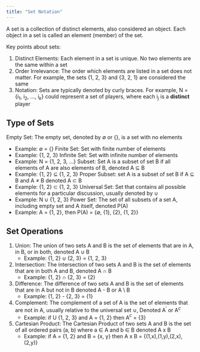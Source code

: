 ```yaml
---
title: "Set Notation"
---
```


A set is a collection of distinct elements, also considered an object. Each object in a set is called an element (member) of the set.

Key points about sets:

1. Distinct Elements: Each element in a set is unique. No two elements are the same within a set
2. Order Irrelevance: The order which elements are listed in a set does not matter. For example, the sets {1, 2, 3} and {3, 2, 1} are considered the same
3. Notation: Sets are typically denoted by curly braces. For example, N = {i$_1$, i$_2$, ..., i$_k$} could represent a set of players, where each i$_j$ is a **distinct** player

## Type of Sets

Empty Set: The empty set, denoted by $\emptyset$ or {}, is a set with no elements
- Example: $\emptyset$ = {}
Finite Set: Set with finite number of elements
- Example: {1, 2, 3}
Infinite Set: Set with infinite number of elements
- Example: N = {1, 2, 3, ...}
Subset: Set A is a subset of set B if all elements of A are also elements of B, denoted A $\subseteq$ B
- Example: {1, 2} $\subseteq$ {1, 2, 3}
Proper Subset: set A is a subset of set B if A $\subseteq$ B and A $\neq$ B denoted A $\subset$ B
- Example: {1, 2} $\subset$ {1, 2, 3}
Universal Set: Set that contains all possible elements for a particular discussion, usually denoted by $\cup$ 
- Example: N $\cup$ {1, 2, 3}
Power Set: The set of all subsets of a set A, including empty set and A itself, denoted P(A)
- Example: A = {1, 2}, then P(A) = {$\emptyset$, {1}, {2}, {1, 2}}

## Set Operations

1. Union: The union of two sets A and B is the set of elements that are in A, in B, or in both, denoted A $\cup$ B
	- Example: {1, 2} $\cup$ {2, 3} = {1, 2, 3}
2. Intersection: The intersection of two sets A and B is the set of elements that are in both A and B, denoted A $\cap$ B
	- Example: {1, 2} $\cap$ {2, 3} = {2}
3. Difference: The difference of two sets A and B is the set of elements that are in A but not in B denoted A - B or A \ B
	- Example: {1, 2} - {2, 3} = {1}
4. Complement: The complement of a set of A is the set of elements that are not in A, usually relative to the universal set $\cup$, Denoted A$^{'}$ or A$^c$ 
	- Example: if U {1, 2, 3} and A = {1, 2} then A$^c$ = {3}
5. Cartesian Product: The Cartesian Product of two sets A and B is the set of all ordered pairs (a, b) where a $\in$ A and b $\in$ B denoted A x B
	- Example: if A = {1, 2} and B = {x, y} then A x B = {(1,x),(1,y),(2,x),(2,y)}


